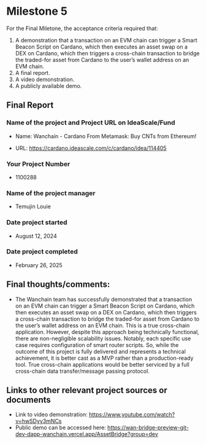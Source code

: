 # Milestone 5

For the Final Miletone, the acceptance criteria required that:

1. A demonstration that a transaction on an EVM chain can trigger a Smart Beacon Script on Cardano, which then executes an asset swap on a DEX on Cardano, which then triggers a cross-chain transaction to bridge the traded-for asset from Cardano to the user’s wallet address on an EVM chain.
2.	A final report.
3.	A video demonstration.
4.	A publicly available demo.

## Final Report

### Name of the project and Project URL on IdeaScale/Fund

* Name: Wanchain - Cardano From Metamask: Buy CNTs from Ethereum!

* URL: https://cardano.ideascale.com/c/cardano/idea/114405

### Your Project Number

* 1100288

### Name of the project manager

* Temujin Louie

### Date project started

* August 12, 2024

### Date project completed

* February 26, 2025 

## Final thoughts/comments:

  - The Wanchain team has successfully demonstrated that a transaction on an EVM chain can trigger a Smart Beacon Script on Cardano, which then executes an asset swap on a DEX on Cardano, which then triggers a cross-chain transaction to bridge the traded-for asset from Cardano to the user’s wallet address on an EVM chain. This is a true cross-chain application. However, despite this approach being technically functional, there are non-negligible scalability issues. Notably, each specific use case requires configuration of smart router scripts. So, while the outcome of this project is fully delivered and represents a technical achievement, it is better cast as a MVP rather than a production-ready tool. True cross-chain applications would be better serviced by a full cross-chain data transfer/message passing protocol.

## Links to other relevant project sources or documents

  - Link to video demonstration: https://www.youtube.com/watch?v=hwSDyy3mNCs
  - Public demo can be accessed here: https://wan-bridge-preview-git-dev-dapp-wanchain.vercel.app/AssetBridge?group=dev
